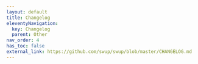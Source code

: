 ```yaml
---
layout: default
title: Changelog
eleventyNavigation:
  key: Changelog
  parent: Other
nav_order: 4
has_toc: false
external_link: https://github.com/swup/swup/blob/master/CHANGELOG.md
---
```

